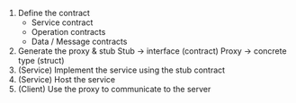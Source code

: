 1. Define the contract
    - Service contract
    - Operation contracts
    - Data / Message contracts
2. Generate the proxy & stub
    Stub -> interface (contract)
    Proxy -> concrete type (struct)
3. (Service) Implement the service using the stub contract
4. (Service) Host the service
5. (Client) Use the proxy to communicate to the server